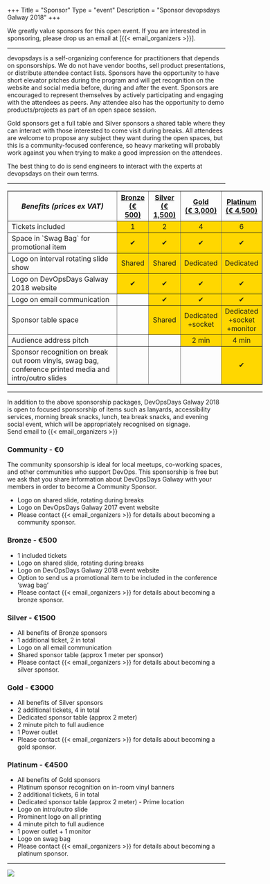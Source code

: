 +++
Title = "Sponsor"
Type = "event"
Description = "Sponsor devopsdays Galway 2018"
+++

We greatly value sponsors for this open event.  If you are interested in sponsoring, please drop us an email at [{{< email_organizers >}}].

<hr>

devopsdays is a self-organizing conference for practitioners that depends on sponsorships. We do not have vendor booths, sell product presentations, or distribute attendee contact lists. Sponsors have the opportunity to have short elevator pitches during the program and will get recognition on the website and social media before, during and after the event. Sponsors are encouraged to represent themselves by actively participating and engaging with the attendees as peers. Any attendee also has the opportunity to demo products/projects as part of an open space session.
<p>
Gold sponsors get a full table and Silver sponsors a shared table where they can interact with those interested to come visit during breaks. All attendees are welcome to propose any subject they want during the open spaces, but this is a community-focused conference, so heavy marketing will probably work against you when trying to make a good impression on the attendees.
<p>
The best thing to do is send engineers to interact with the experts at devopsdays on their own terms.
<p>


<hr/>

<div style="width:590px">
  <table border=1 cellspacing=1>
    <tr>
      <th><i>Benefits (prices ex VAT)</i></th>
      <th><center><b><u>Bronze<br />(&euro; 500)</u></center></b></th>
      <th><center><b><u>Silver<br />(&euro; 1,500)</u></center></b></th>
      <th><center><b><u>Gold<br />(&euro; 3,000)</u></center></b></th>
      <th><center><b><u>Platinum<br />(&euro; 4,500)</u></center></b></th>
    </tr>
  <tr>
    <td>Tickets included</td>
    <td align="center" bgcolor="gold">1</td>
    <td align="center" bgcolor="gold">2</td>
    <td align="center" bgcolor="gold">4</td>
    <td align="center" bgcolor="gold">6</td>
  </tr>
  <tr>
    <td>Space in `Swag Bag` for promotional item</td>
    <td align="center" bgcolor="gold">&#10004;</td>
    <td align="center" bgcolor="gold">&#10004;</td>
    <td align="center" bgcolor="gold">&#10004;</td>
    <td align="center" bgcolor="gold">&#10004;</td>
  </tr>
    <tr><td>Logo on interval rotating slide show</td>
    <td align="center" bgcolor="gold">Shared</td>
    <td align="center" bgcolor="gold">Shared</td>
    <td align="center" bgcolor="gold">Dedicated</td>
    <td align="center" bgcolor="gold">Dedicated</td>
  </tr>
  <tr>
    <td>Logo on DevOpsDays Galway 2018 website</td>
    <td align="center" bgcolor="gold">&#10004;</td>
    <td align="center" bgcolor="gold">&#10004;</td>
    <td align="center" bgcolor="gold">&#10004;</td>
    <td align="center" bgcolor="gold">&#10004;</td>
  </tr>
  <tr>
    <td>Logo on email communication</td>
    <td align="center">&nbsp;</td>
    <td align="center" bgcolor="gold">&#10004;</td>
    <td align="center" bgcolor="gold">&#10004;</td>
    <td align="center" bgcolor="gold">&#10004;</td>
  </tr>
  <tr>
    <td>Sponsor table space</td>
    <td align="center">&nbsp;</td>
    <td align="center" bgcolor="gold">Shared</td>
    <td align="center" bgcolor="gold">Dedicated<br/>+socket</td>
    <td align="center" bgcolor="gold">Dedicated<br/>+socket<br/>+monitor</td>
  </tr>
  <tr>
    <td>Audience address pitch</td>
    <td align="center">&nbsp;</td>
    <td align="center">&nbsp;</td>
    <td align="center" bgcolor="gold">2 min</td>
    <td align="center" bgcolor="gold">4 min</td>
  </tr>
  <tr>
    <td>Sponsor recognition on break out room vinyls, swag bag, conference printed media and intro/outro slides</td>
    <td align="center">&nbsp;</td>
    <td align="center">&nbsp;</td>
    <td align="center">&nbsp;</td>
    <td align="center" bgcolor="gold">&#10004;</td>
  </tr>
</table>
<hr/>
</div>

In addition to the above sponsorship packages, DevOpsDays Galway 2018 is open to focused sponsorship of items such as lanyards, accessibility services, morning break snacks, lunch, tea break snacks, and evening social event, which will be appropriately recognised on signage.<br/>
Send email to {{< email_organizers >}}
<br/>

### Community - €0

The community sponsorship is ideal for local meetups, co-working spaces, and other communities who support DevOps.  This sponsorship is free but we ask that you share information about DevOpsDays Galway with your members in order to become a Community Sponsor.

* Logo on shared slide, rotating during breaks
* Logo on DevOpsDays Galway 2017 event website
* Please contact {{< email_organizers >}} for details about becoming a community sponsor.

### Bronze - €500

* 1 included tickets
* Logo on shared slide, rotating during breaks
* Logo on DevOpsDays Galway 2018 event website
* Option to send us a promotional item to be included in the conference ‘swag bag’
* Please contact {{< email_organizers >}} for details about becoming a bronze sponsor.

### Silver - €1500

* All benefits of Bronze sponsors
* 1 additional ticket, 2 in total
* Logo on all email communication
* Shared sponsor table (approx 1 meter per sponsor)
* Please contact {{< email_organizers >}} for details about becoming a silver sponsor.

### Gold - €3000

* All benefits of Silver sponsors
* 2 additional tickets, 4 in total
* Dedicated sponsor table (approx 2 meter)
* 2 minute pitch to full audience
* 1 Power outlet
* Please contact {{< email_organizers >}} for details about becoming a gold sponsor.

### Platinum  - €4500

* All benefits of Gold sponsors
* Platinum sponsor recognition on in-room vinyl banners
* 2 additional tickets, 6 in total
* Dedicated sponsor table (approx 2 meter) - Prime location
* Logo on intro/outro slide
* Prominent logo on all printing
* 4 minute pitch to full audience
* 1 power outlet + 1 monitor
* Logo on swag bag
* Please contact {{< email_organizers >}} for details about becoming a platinum sponsor.

<hr/>

<div class="col-md-3 col-sm-12">
  <a href="https://assets.devopsdays.org/events/2018/galway/2018-galway/2018_DevOps_Days_Galway_Pitch_OnePager.pdf"><img src="/events/2018-galway/2018_DevOps_Days_Galway_Pitch_OnePager.jpg" class="img-fluid"></a>
</div>